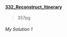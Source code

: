 #### [332_Reconstruct_Itinerary](https://leetcode.com/problems/reconstruct-itinerary/)
> 357pg


###### My Solution 1

